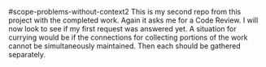 #scope-problems-without-context2
This is my second repo from this project with the completed work.  Again it asks me for a Code Review.
I will now look to see if my first request was answered yet.  A situation for currying would be if the connections for collecting
portions of the work cannot be simultaneously maintained.  Then each should be gathered separately.
